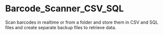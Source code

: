 # Barcode_Scanner_CSV_SQL
Scan barcodes in realtime or from a folder and store them in CSV and SQL files and create separate backup files to retrieve data.
